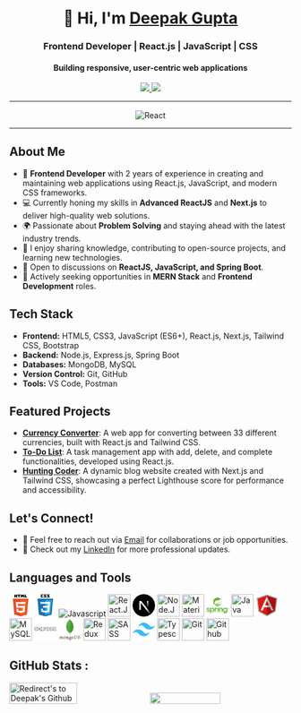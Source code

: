 <h1 align="center">👋 Hi, I'm <a href="https://github.com/deepakguptabvp" target="blank">Deepak Gupta</a></h1>

<h3 align="center">Frontend Developer | React.js | JavaScript | CSS</h3>
<h4 align="center">Building responsive, user-centric web applications</h4>

<p align="center">
  <a href="https://www.linkedin.com/in/deepak-gupta-057684141/" target="_blank">
    <img src="https://img.shields.io/badge/LinkedIn-0077B5?style=for-the-badge&logo=linkedin&logoColor=white"/>
  </a>
  <a href="mailto:deepakgupta.150743@gmail.com">
    <img src="https://img.shields.io/badge/Gmail-D14836?style=for-the-badge&logo=gmail&logoColor=white"/>
  </a>
</p>

---

<p align="center">
  <img align="center" height="300" width="400" alt="React" src="https://www.tatvasoft.com/blog/wp-content/uploads/2022/07/Why-Use-React.jpg">
</p>

---

## About Me
- 🎯 **Frontend Developer** with 2 years of experience in creating and maintaining web applications using React.js, JavaScript, and modern CSS frameworks.
- 💻 Currently honing my skills in **Advanced ReactJS** and **Next.js** to deliver high-quality web solutions.
- 🌍 Passionate about **Problem Solving** and staying ahead with the latest industry trends.
- 🚀 I enjoy sharing knowledge, contributing to open-source projects, and learning new technologies.
- 💬 Open to discussions on **ReactJS, JavaScript, and Spring Boot**.
- 🤝 Actively seeking opportunities in **MERN Stack** and **Frontend Development** roles.

## Tech Stack
- **Frontend:** HTML5, CSS3, JavaScript (ES6+), React.js, Next.js, Tailwind CSS, Bootstrap
- **Backend:** Node.js, Express.js, Spring Boot
- **Databases:** MongoDB, MySQL
- **Version Control:** Git, GitHub
- **Tools:** VS Code, Postman

## Featured Projects
- [**Currency Converter**](https://github.com/deepakguptabvp/currency-converter): A web app for converting between 33 different currencies, built with React.js and Tailwind CSS.
- [**To-Do List**](https://todo-list-gama.vercel.app/): A task management app with add, delete, and complete functionalities, developed using React.js.
- [**Hunting Coder**](https://huntingcoder-delta.vercel.app/): A dynamic blog website created with Next.js and Tailwind CSS, showcasing a perfect Lighthouse score for performance and accessibility.

## Let's Connect!
- 📧 Feel free to reach out via [Email](mailto:deepakgupta.150743@gmail.com) for collaborations or job opportunities.
- 💼 Check out my [LinkedIn](https://www.linkedin.com/in/deepak-gupta-057684141/) for more professional updates.


## **Languages and Tools**
<p>
<img src="https://raw.githubusercontent.com/devicons/devicon/master/icons/html5/html5-original-wordmark.svg" title="HTML5" width="40px" height="40px">
<img src="https://raw.githubusercontent.com/devicons/devicon/master/icons/css3/css3-original-wordmark.svg" title="CSS3" width="40px" height="40px">
<img src="https://cdn.jsdelivr.net/gh/devicons/devicon/icons/javascript/javascript-original.svg" title="Javascript" width=40px heigth=50px >
<img src ="https://cdn.jsdelivr.net/gh/devicons/devicon/icons/react/react-original-wordmark.svg" title="React.Js" width="40px" height="40px">
<img src="https://github.com/devicons/devicon/blob/v2.15.1/icons/nextjs/nextjs-original.svg" title="Next.Js" width="40px" height="40px" >
<img src="https://cdn.jsdelivr.net/gh/devicons/devicon/icons/nodejs/nodejs-original.svg" title="Node.Js"  width="40px" height="40px" />
<img src="https://cdn.jsdelivr.net/gh/devicons/devicon/icons/materialui/materialui-original.svg"  title="Material-UI" width="40px" height="40px" />
<img src ="https://github.com/devicons/devicon/blob/v2.15.1/icons/spring/spring-original-wordmark.svg" title="Spring" width="40px" height="40px">
<img src="https://cdn.jsdelivr.net/gh/devicons/devicon/icons/java/java-original.svg" title="Java" width="40px" height="40px" />
<img src="https://github.com/devicons/devicon/blob/v2.15.1/icons/angularjs/angularjs-original.svg" title="Angular" width="40px" height="40px" />
<img src="https://cdn.jsdelivr.net/gh/devicons/devicon/icons/mysql/mysql-original-wordmark.svg" title="MySQL"  width="40px" height="40px" />
<img src="https://github.com/devicons/devicon/blob/v2.15.1/icons/express/express-original-wordmark.svg" title="Express.JS"  width="40px" height="40px" />
<img src="https://github.com/devicons/devicon/blob/v2.15.1/icons/mongodb/mongodb-original-wordmark.svg" title="MongoDB"  width="40px" height="40px" />
<img src="https://cdn.jsdelivr.net/gh/devicons/devicon/icons/redux/redux-original.svg" title="Redux"  width="40px" height="40px" />
<img src="https://cdn.jsdelivr.net/gh/devicons/devicon/icons/sass/sass-original.svg" title="SASS" width="40px" height="40px" />
<img src="https://github.com/devicons/devicon/blob/v2.15.1/icons/tailwindcss/tailwindcss-plain.svg" title="Tailwind CSS"  width="40px" height="40px" />
<img src="https://cdn.jsdelivr.net/gh/devicons/devicon/icons/typescript/typescript-original.svg" title="Typescript"  width="40px" height="40px" />
<img src ="https://cdn.jsdelivr.net/gh/devicons/devicon/icons/git/git-plain.svg" title="Git" width="40px" height="40px">
<img src="https://cdn.jsdelivr.net/gh/devicons/devicon/icons/github/github-original-wordmark.svg" title="Github" width="40px" height="40px"> 
<!-- <img src ="https://cdn.jsdelivr.net/gh/devicons/devicon/icons/vscode/vscode-original-wordmark.svg" title="VS Studio Code" width="35px" height="35px">
<img src="https://cdn.jsdelivr.net/gh/devicons/devicon/icons/android/android-original-wordmark.svg" title="Android" width="40px" height="40px" />         
<img src="https://cdn.jsdelivr.net/gh/devicons/devicon/icons/androidstudio/androidstudio-plain-wordmark.svg" title="Android-Studio" width="40px" height="40px"/> -->
</p>

## **GitHub Stats** :
<a href="https://github.com/deepakguptabvp">
<img width="49%" height="30%" placeholder="GitHub streak" title="Redirect's to Deepak's Github" src="https://github-readme-stats.vercel.app/api/top-langs/?username=deepakguptabvp&layout=compact&theme=tokyonight" /></a>

<a href="https://github.com/deepakguptabvp">
<img width="50%" height="60%" src="https://github-readme-stats.vercel.app/api?username=deepakguptabvp&show_icons=true&theme=tokyonight"/>
</a>





<!-- ## **Projects** -->

<!-- BLOG-POST-LIST:START -->
<!-- 
- [Tesla Website Clone using ReactJS](https://tesla-clone-shyamtawli.netlify.app/)
- [Landing Page Responsive - dolla](https://dolla-responsive-shyamtawli.netlify.app/)
- [YouTube Clone using HTML & CSS](https://youtube-clone-shyamtawli.netlify.app/)
- [ToDo List using ReactJS](https://todo-react-shyamtawli.netlify.app/)
- [Crypto Price Tracker using ReactJS](https://crypto-price-shyamtawli.netlify.app/) -->
<!-- BLOG-POST-LIST:END -->
